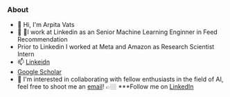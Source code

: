 ### About

- 👋 Hi, I'm Arpita Vats
- 💼 🎵I work at Linkedin as an Senior Machine Learning Enginner in Feed Recommendation
- Prior to Linkedin I worked at Meta and Amazon as Research Scientist Intern
- 📫  [Linkeidn](https://www.linkedin.com/in/arpita-v-0a14a422/)
- [Google Scholar](https://scholar.google.com/citations?user=6s2eRbIAAAAJ&hl=en)
- 👯 I'm interested in collaborating with fellow enthusiasts in the field of AI, feel free to shoot me an [email](arpita.vats09@gmail.com)! 
👉🏼 ***Follow me on [LinkedIn](https://www.linkedin.com/in/arpita-v-0a14a422/) 

